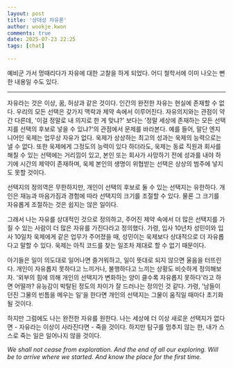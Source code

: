 ```yaml
---  
layout: post  
title: '상대성 자유론'  
author: wookje.kwon  
comments: true  
date: 2025-07-23 22:25  
tags: [chat]  
  
---  
```


예비군 가서 멍때리다가 자유에 대한 고찰을 하게 되었다. 어디 철학서에 이미 나오는 뻔한 내용일 수도 있다.  

---

자유라는 것은 이상, 꿈, 허상과 같은 것이다. 인간의 완전한 자유는 현실에 존재할 수 없다. 우리의 모든 선택은 갖가지 맥락과 제약 속에서 이루어진다. 자유의지와는 관점이 약간 다른데, '이걸 정말로 내 의지로 한 게 맞냐?' 보다는 '정말 세상에 존재하는 모든 선택지를 선택의 후보로 넣을 수 있냐?'의 관점에서 문제를 바라본다. 예를 들어, 말단 엔지니어인 욱제는 업무상 자유가 없다. 욱제가 상상하는 최고의 성과는 욱제의 능력으로는 낼 수 없다. 또한 욱제에게 그정도의 능력이 있다 하더라도, 욱제는 동료 직원과 회사를 해칠 수 있는 선택에는 거리낌이 있고, 본인 또는 회사가 사망하기 전에 성과를 내야 하기에 시간의 제약이 존재하며, 욱제 본인의 생명이 위협받는 선택은 상상의 범주에 넣지도 못할 것이다.  

선택지의 정의역은 무한하지만, 개인이 선택의 후보로 둘 수 있는 선택지는 유한하다. 개인은 재능과 마음가짐과 경험에 따라 선택지의 크기를 조절할 수 있다. 물론 그 크기를 자유롭게 조절하는 것은 쉽지는 않은 일이다.  

그래서 나는 자유를 상대적인 것으로 정의하고, 주어진 제약 속에서 더 많은 선택지를 가질 수 있는 사람이 더 많은 자유를 가진다라고 정의했다. 가령, 입사 10년차 성민이와 입사 10일차 욱제에게 같은 업무가 주어졌을 때, 성민이는 욱제보다 상대적으로 더 자유롭다고 말할 수 있다. 욱제는 아직 코드를 찾는 일조차 제대로 할 수 없기 때문이다.  

아기들은 일이 의도대로 일어나면 즐거워하고, 일이 뜻대로 되지 않으면 울음을 터뜨린다. 개인이 자유롭지 못하다고 느끼거나, 불행하다고 느끼는 상황도 비슷하게 정의해보자. '외부의 힘에 의해 개인의 선택지가 변화하는 양이 클수록 자유롭지 못하다'라고 하면 어떨까? 유능감이 박탈된 정도의 차이가 잘 드러나는 정의인 것 같다. 가령, '남들이 던진 그물의 빈틈을 메우는 일'을 한다면 개인의 선택지는 그물이 움직일 때마다 초기화 될 것이다.  

하지만 그럼에도 나는 완전한 자유를 원한다. 나는 세상에 더 이상 새로운 선택지가 없다면 - 자유라는 이상이 사라진다면 - 죽을 것이다. 하지만 탐구를 멈추지 않는 한, 내가 스스로 죽는 일은 일어나지 않을 것이다.  

_We shall not cease from exploration. And the end of all our exploring. Will be to arrive where we started. And know the place for the first time._  
